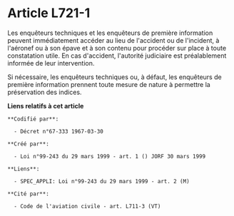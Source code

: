 # Article L721-1

Les enquêteurs techniques et les enquêteurs de première information peuvent immédiatement accéder au lieu de l'accident ou de
l'incident, à l'aéronef ou à son épave et à son contenu pour procéder sur place à toute constatation utile. En cas
d'accident, l'autorité judiciaire est préalablement informée de leur intervention.

Si nécessaire, les enquêteurs techniques ou, à défaut, les enquêteurs de première information prennent toute mesure de nature
à permettre la préservation des indices.

**Liens relatifs à cet article**

	**Codifié par**:

	  - Décret n°67-333 1967-03-30

	**Créé par**:

	  - Loi n°99-243 du 29 mars 1999 - art. 1 () JORF 30 mars 1999

	**Liens**:

	  - SPEC_APPLI: Loi n°99-243 du 29 mars 1999 - art. 2 (M)

	**Cité par**:

	  - Code de l'aviation civile - art. L711-3 (VT)
